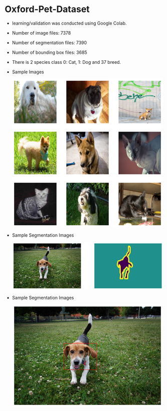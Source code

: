 # Oxford-Pet-Dataset
  - learning/validation was conducted using Google Colab.
  - Number of image files: 7378
  - Number of segmentation files: 7390
  - Number of bounding box files: 3685
  - There is 2 species class 0: Cat, 1: Dog and 37 breed.
  - Sample Images
  
    <img src='https://github.com/chang-heekim/Oxford-Pet-Dataset/blob/main/images/oxford_image.png'>

  - Sample Segmentation Images
    
    <img src='https://github.com/chang-heekim/Oxford-Pet-Dataset/blob/main/images/segmentation.png'>
    
  - Sample Segmentation Images
    
    <img src='https://github.com/chang-heekim/Oxford-Pet-Dataset/blob/main/images/location.png'>
